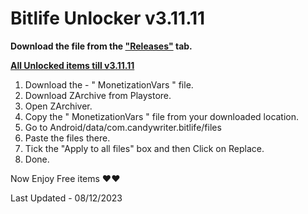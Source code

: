 # Bitlife Unlocker v3.11.11

**Download the file from the ["Releases"](https://github.com/zeropse/bitlife-unlocker/releases/tag/3.11.11) tab.**

**<ins>All Unlocked items till v3.11.11</ins>**

1. Download the - " MonetizationVars " file.
2. Download ZArchive from Playstore.
3. Open ZArchiver.
4. Copy the " MonetizationVars " file from your downloaded location.
5. Go to Android/data/com.candywriter.bitlife/files
6. Paste the files there.
7. Tick the "Apply to all files" box and then Click on Replace.
8. Done.

Now Enjoy Free items ❤️❤️


Last Updated - 08/12/2023